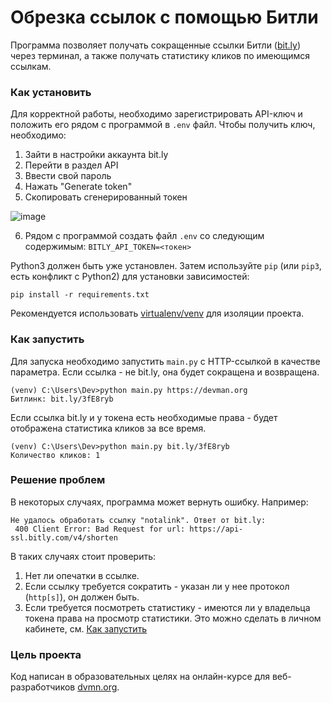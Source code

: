 # Обрезка ссылок с помощью Битли

Программа позволяет получать сокращенные ссылки Битли ([bit.ly](http://bit.ly)) через терминал, а также получать статистику кликов по имеющимся ссылкам.

### Как установить

Для корректной работы, необходимо зарегистрировать API-ключ и положить его рядом с программой в `.env` файл.
Чтобы получить ключ, необходимо:
1. Зайти в настройки аккаунта bit.ly
2. Перейти в раздел API
3. Ввести свой пароль
4. Нажать "Generate token"
5. Скопировать сгенерированный токен

![image](https://user-images.githubusercontent.com/69277070/150213702-0e95fbe1-ebc0-45d2-afbe-a562123ab87c.png)

6. Рядом с программой создать файл `.env` со следующим содержимым:
```BITLY_API_TOKEN=<токен>```

Python3 должен быть уже установлен. 
Затем используйте `pip` (или `pip3`, есть конфликт с Python2) для установки зависимостей:
```
pip install -r requirements.txt
```

Рекомендуется использовать [virtualenv/venv](https://docs.python.org/3/library/venv.html) для изоляции проекта.

### Как запустить
Для запуска необходимо запустить `main.py` с HTTP-ссылкой в качестве параметра. Если ссылка - не bit.ly, она будет сокращена и возвращена. 
```commandline
(venv) C:\Users\Dev>python main.py https://devman.org
Битлинк: bit.ly/3fE8ryb
```
Если ссылка bit.ly и у токена есть необходимые права - будет отображена статистика кликов за все время.
```commandline
(venv) C:\Users\Dev>python main.py bit.ly/3fE8ryb
Количество кликов: 1
```

### Решение проблем
В некоторых случаях, программа может вернуть ошибку. Например:
```(venv) C:\Users\Dev>python main.py notalink
Не удалось обработать ссылку "notalink". Ответ от bit.ly:
 400 Client Error: Bad Request for url: https://api-ssl.bitly.com/v4/shorten
```
В таких случаях стоит проверить:
1. Нет ли опечатки в ссылке.
2. Если ссылку требуется сократить - указан ли у нее протокол (`http[s]`), он должен быть.
3. Если требуется посмотреть статистику - имеются ли у владельца токена права на просмотр статистики. 
Это можно сделать в личном кабинете, см. [Как запустить](#Как-установить)
### Цель проекта

Код написан в образовательных целях на онлайн-курсе для веб-разработчиков [dvmn.org](https://dvmn.org/).